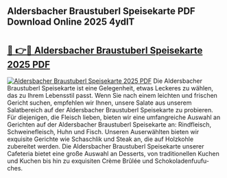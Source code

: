 ## Aldersbacher Braustuberl Speisekarte PDF Download Online 2025 4ydlT

# <h2><a href="http://gce23a.nevu.top/?p=Aldersbacher+Braustuberl+Speisekarte">🔗 👉🔴 Aldersbacher Braustuberl Speisekarte 2025 PDF</a></h2>

[![Aldersbacher Braustuberl Speisekarte 2025 PDF](https://i.imgur.com/dBaPXMq.png)](http://gce23a.nevu.top/?p=Aldersbacher+Braustuberl+Speisekarte)
Die Aldersbacher Braustuberl Speisekarte ist eine Gelegenheit, etwas Leckeres zu wählen, das zu Ihrem Lebensstil passt. Wenn Sie nach einem leichten und frischen Gericht suchen, empfehlen wir Ihnen, unsere Salate aus unserem Salatbereich auf der Aldersbacher Braustuberl Speisekarte zu probieren. Für diejenigen, die Fleisch lieben, bieten wir eine umfangreiche Auswahl an Gerichten auf der Aldersbacher Braustuberl Speisekarte an: Rindfleisch, Schweinefleisch, Huhn und Fisch. Unseren Auserwählten bieten wir exquisite Gerichte wie Schaschlik und Steak an, die auf Holzkohle zubereitet werden. Die Aldersbacher Braustuberl Speisekarte unserer Cafeteria bietet eine große Auswahl an Desserts, von traditionellen Kuchen und Kuchen bis hin zu exquisiten Crème Brûlée und Schokoladenfuufu-ches.
